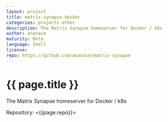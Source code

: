 ```yaml
---
layout: project
title: matrix-synapse-docker
categories: projects other
description: The Matrix Synapse homeserver for Docker / k8s
author: ananace
maturity: Beta
language: Shell
license: 
repo: https://github.com/ananace/matrix-synapse
---
```


# {{ page.title }}
The Matrix Synapse homeserver for Docker / k8s

Repository: <{{page.repo}}>
